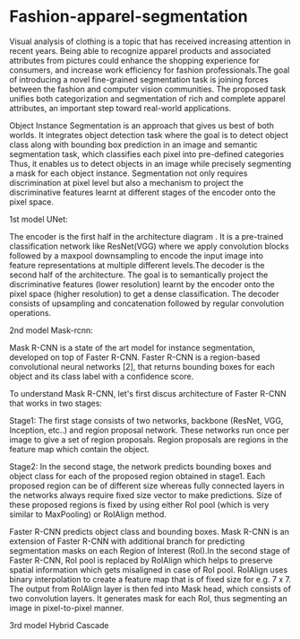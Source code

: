 # Fashion-apparel-segmentation

Visual analysis of clothing is a topic that has received increasing attention in recent years. Being able to recognize apparel products and associated attributes from pictures could enhance the shopping experience for consumers, and increase work efficiency for fashion professionals.The goal of introducing a novel fine-grained segmentation task is joining forces between the fashion and computer vision communities. The proposed task unifies both categorization and segmentation of rich and complete apparel attributes, an important step toward real-world applications.

Object Instance Segmentation is an approach that gives us best of both worlds. It integrates object detection task where the goal is to detect object class along with bounding box prediction in an image and semantic segmentation task, which classifies each pixel into pre-defined categories Thus, it enables us to detect objects in an image while precisely segmenting a mask for each object instance.
Segmentation not only requires discrimination at pixel level but also a mechanism to project the discriminative features learnt at different stages of the encoder onto the pixel space.

1st model UNet:

The encoder is the first half in the architecture diagram . It is a pre-trained classification network like ResNet(VGG) where we apply convolution blocks followed by a maxpool downsampling to encode the input image into feature representations at multiple different levels.The decoder is the second half of the architecture. The goal is to semantically project the discriminative features (lower resolution) learnt by the encoder onto the pixel space (higher resolution) to get a dense classification. The decoder consists of upsampling and concatenation followed by regular convolution operations.

2nd model Mask-rcnn:

Mask R-CNN is a state of the art model for instance segmentation, developed on top of Faster R-CNN. Faster R-CNN is a region-based convolutional neural networks [2], that returns bounding boxes for each object and its class label with a confidence score.

To understand Mask R-CNN, let's first discus architecture of Faster R-CNN that works in two stages:

Stage1: The first stage consists of two networks, backbone (ResNet, VGG, Inception, etc..) and region proposal network. These networks run once per image to give a set of region proposals. Region proposals are regions in the feature map which contain the object.

Stage2: In the second stage, the network predicts bounding boxes and object class for each of the proposed region obtained in stage1. Each proposed region can be of different size whereas fully connected layers in the networks always require fixed size vector to make predictions. Size of these proposed regions is fixed by using either RoI pool (which is very similar to MaxPooling) or RoIAlign method.

Faster R-CNN predicts object class and bounding boxes. Mask R-CNN is an extension of Faster R-CNN with additional branch for predicting segmentation masks on each Region of Interest (RoI).In the second stage of Faster R-CNN, RoI pool is replaced by RoIAlign which helps to preserve spatial information which gets misaligned in case of RoI pool. RoIAlign uses binary interpolation to create a feature map that is of fixed size for e.g. 7 x 7. The output from RoIAlign layer is then fed into Mask head, which consists of two convolution layers. It generates mask for each RoI, thus segmenting an image in pixel-to-pixel manner.

3rd model Hybrid Cascade
